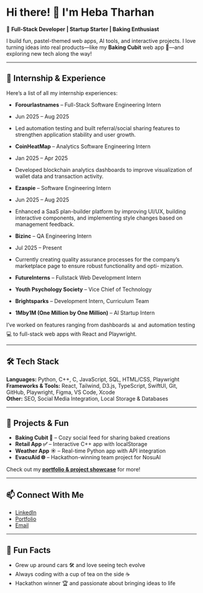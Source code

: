 # Hi there! 👋 I'm Heba Tharhan

🌸 **Full-Stack Developer | Startup Starter | Baking Enthusiast**  

I build fun, pastel-themed web apps, AI tools, and interactive projects. I love turning ideas into real products—like my **Baking Cubit** web app 🍰—and exploring new tech along the way!  

---

## 💼 Internship & Experience
Here’s a list of all my internship experiences:  
- **Forourlastnames** – Full-Stack Software Engineering Intern
- Jun 2025 – Aug 2025
- Led automation testing and built referral/social sharing features to strengthen application stability and user growth.

- **CoinHeatMap** – Analytics Software Engineering Intern
- Jan 2025 – Apr 2025
- Developed blockchain analytics dashboards to improve visualization of wallet data and transaction activity.

- **Ezaspie** – Software Engineering Intern
- Jun 2025 – Aug 2025
- Enhanced a SaaS plan-builder platform by improving UI/UX, building interactive components, and implementing style
changes based on management feedback.

- **Bizinc** – QA Engineering Intern
- Jul 2025 – Present
- Currently creating quality assurance processes for the company’s marketplace page to ensure robust functionality and opti-
mization.

- **FutureInterns** – Fullstack Web Development Intern  

- **Youth Psychology Society** – Vice Chief of Technology  

- **Brightsparks** – Development Intern, Curriculum Team  

- **1Mby1M (One Million by One Million)** – AI Startup Intern  






I’ve worked on features ranging from dashboards 📊 and automation testing 💻 to full-stack web apps with React and Playwright.  

---

## 🛠️ Tech Stack
**Languages:** Python, C++, C, JavaScript, SQL, HTML/CSS, Playwright  
**Frameworks & Tools:** React, Tailwind, D3.js, TypeScript, SwiftUI, Git, GitHub, Playwright, Figma, VS Code, Xcode  
**Other:** SEO, Social Media Integration, Local Storage & Databases  

---

## 🎨 Projects & Fun
- **Baking Cubit 🍩** – Cozy social feed for sharing baked creations  
- **Retail App ✅** – Interactive C++ app with localStorage  
- **Weather App ☀️** – Real-time Python app with API integration  
- **EvacuAid 🌐** – Hackathon-winning team project for NosuAI  

Check out my **[portfolio & project showcase](https://your-portfolio-link.com)** for more!  

---

## 📫 Connect With Me
- [LinkedIn](https://www.linkedin.com/in/heba-tharhan)  
- [Portfolio]([https://your-portfolio-link.com](https://running-loyal-hippo-870.vscodeedu.app/))  
- [Email](mailto:hebatallahtharhan@gmail.com)  

---

## 🌟 Fun Facts
- Grew up around cars 🛠️ and love seeing tech evolve  
- Always coding with a cup of tea on the side ☕  
- Hackathon winner 🏆 and passionate about bringing ideas to life  

